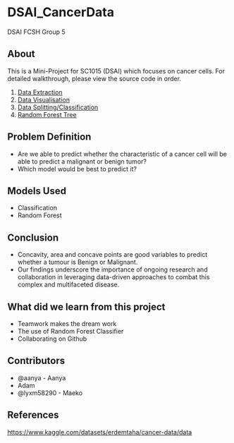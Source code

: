 # DSAI_CancerData
DSAI FCSH Group 5

## About
This is a Mini-Project for SC1015 (DSAI) which focuses on cancer cells. For detailed walkthrough, please view the source code in order.
1. [Data Extraction](https://github.com/lyxm58290/DSAI_CancerData/blob/95cfccf8244e26cf87aa3e0e6d507dcbf342e01a/Notebooks/DataExtraction.ipynb)
2. [Data Visualisation](https://github.com/lyxm58290/DSAI_CancerData/blob/95cfccf8244e26cf87aa3e0e6d507dcbf342e01a/Notebooks/DataVisualization.ipynb)
3. [Data Splitting/Classification](https://github.com/lyxm58290/DSAI_CancerData/blob/95cfccf8244e26cf87aa3e0e6d507dcbf342e01a/Notebooks/DataSplit_Class.ipynb)
4. [Random Forest Tree](https://github.com/lyxm58290/DSAI_CancerData/blob/95cfccf8244e26cf87aa3e0e6d507dcbf342e01a/Notebooks/RandomForest.ipynb)

## Problem Definition
* Are we able to predict whether the characteristic of a cancer cell will be able to predict a malignant or benign tumor?
* Which model would be best to predict it?

## Models Used
* Classification
* Random Forest

## Conclusion
* Concavity, area and concave points are good variables to predict whether a tumour is Benign or Malignant.
* Our findings underscore the importance of ongoing research and collaboration in leveraging data-driven approaches to combat this complex and multifaceted disease.

## What did we learn from this project
* Teamwork makes the dream work
* The use of Random Forest Classifier
* Collaborating on Github

## Contributors
* @aanya - Aanya
* Adam
* @lyxm58290 - Maeko

## References
https://www.kaggle.com/datasets/erdemtaha/cancer-data/data
